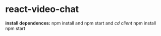 # react-video-chat

**install dependences:**
npm install  and npm start
and
_cd client_
npm install npm start
